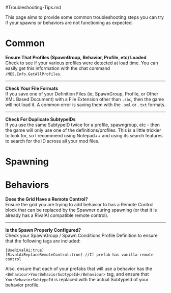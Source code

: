 #Troubleshooting-Tips.md

This page aims to provide some common troubleshooting steps you can try if your spawns or behaviors are not functioning as expected.

# Common

**Ensure That Profiles (SpawnGroup, Behavior, Profile, etc) Loaded**  
Check to see if your various profiles were detected at load time. You can easily get this information with the chat command `/MES.Info.GetAllProfiles`.

***

**Check Your File Formats**  
If you save one of your Definition Files (ie, SpawnGroup, Profile, or Other XML Based Document) with a File Extension other than `.sbc`, then the game will not load it. A common error is saving them with the `.xml` or `.txt` formats.

***

**Check For Duplicate SubtypeIDs**  
If you use the same SubtypeID twice for a profile, spawngroup, etc - then the game will only use one of the definitions/profiles. This is a little trickier to look for, so I recommend using Notepad++ and using its search features to search for the ID across all your mod files.


# Spawning


# Behaviors

**Does the Grid Have a Remote Control?**  
Ensure the grid you are trying to add behavior to has a Remote Control block that can be replaced by the Spawner during spawning (or that it is already has a RivalAI compatible remote control).  

***

**Is the Spawn Properly Configured?**  
Check your SpawnGroup / Spawn Conditions Profile Definition to ensure that the following tags are included:  

`[UseRivalAi:true]`  
`[RivalAiReplaceRemoteControl:true] //If prefab has vanilla remote control`  

Also, ensure that each of your prefabs that will use a behavior has the `<Behaviour>YourBehaviorSubtypeId</Behaviour>` tag, and ensure that `YourBehaviorSubtypeId` is replaced with the actual SubtypeId of your behavior profile. 
